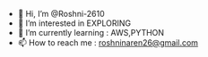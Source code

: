 - 👋 Hi, I’m @Roshni-2610
- 👀 I’m interested in EXPLORING
- 🌱 I’m currently learning : AWS,PYTHON
- 📫 How to reach me : roshninaren26@gmail.com


<!---
Roshni-2610/Roshni-2610 is a ✨ special ✨ repository because its `README.md` (this file) appears on your GitHub profile.
You can click the Preview link to take a look at your changes.
--->
